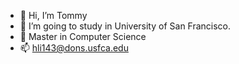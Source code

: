 - 👋 Hi, I’m Tommy
- 🌱 I’m going to study in University of San Francisco.
- 💞️ Master in Computer Science
- 📫 hli143@dons.usfca.edu

<!---
tommy3713/tommy3713 is a ✨ special ✨ repository because its `README.md` (this file) appears on your GitHub profile.
You can click the Preview link to take a look at your changes.
--->
